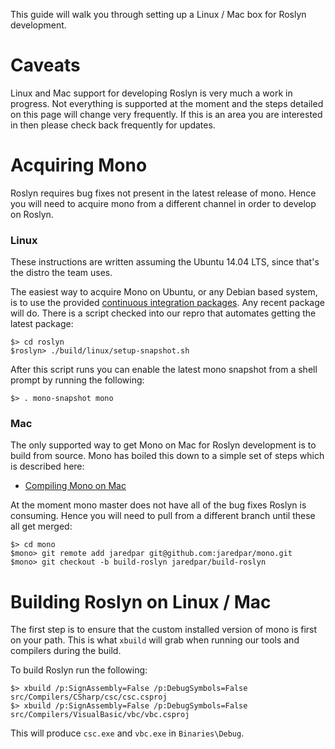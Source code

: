 This guide will walk you through setting up a Linux / Mac box for Roslyn development.  

# Caveats

Linux and Mac support for developing Roslyn is very much a work in progress.  Not everything is supported at the moment and the steps detailed on this page will change very frequently.  If this is an area you are interested in then please check back frequently for updates. 

# Acquiring Mono 

Roslyn requires bug fixes not present in the latest release of mono.  Hence you will need to acquire mono from a different channel in order to develop on Roslyn.

### Linux

These instructions are written assuming the Ubuntu 14.04 LTS, since that's the distro the team uses.

The easiest way to acquire Mono on Ubuntu, or any Debian based system, is to use the provided [continuous integration packages](http://www.mono-project.com/docs/getting-started/install/linux/ci-packages).  Any recent package will do.  There is a script checked into our repro that automates getting the latest package:

```
$> cd roslyn
$roslyn> ./build/linux/setup-snapshot.sh
```

After this script runs you can enable the latest mono snapshot from a shell prompt by running the following:

```
$> . mono-snapshot mono
```

### Mac

The only supported way to get Mono on Mac for Roslyn development is to build from source.  Mono has boiled this down to a simple set of steps which is described here:

- [Compiling Mono on Mac](http://www.mono-project.com/docs/compiling-mono/mac/#building-mono-from-a-git-source-code-checkout)

At the moment mono master does not have all of the bug fixes Roslyn is consuming.  Hence you will need to pull from a different branch until these all get merged:

``` 
$> cd mono
$mono> git remote add jaredpar git@github.com:jaredpar/mono.git
$mono> git checkout -b build-roslyn jaredpar/build-roslyn
```

# Building Roslyn on Linux / Mac 

The first step is to ensure that the custom installed version of mono is first on your path.  This is what `xbuild` will grab when running our tools and compilers during the build.  

To build Roslyn run the following:

```
$> xbuild /p:SignAssembly=False /p:DebugSymbols=False src/Compilers/CSharp/csc/csc.csproj
$> xbuild /p:SignAssembly=False /p:DebugSymbols=False src/Compilers/VisualBasic/vbc/vbc.csproj
```

This will produce `csc.exe` and `vbc.exe` in `Binaries\Debug`.  
